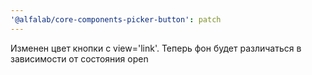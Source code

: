```yaml
---
'@alfalab/core-components-picker-button': patch
---
```


Изменен цвет кнопки с view='link'. Теперь фон будет различаться в зависимости от состояния open

